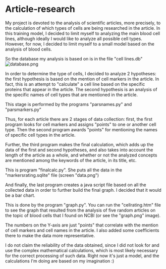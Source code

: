 # Article-research
My project is devoted to the analysis of scientific articles, more precisely, to the calculation of which types of cells are being researched in the article. 
In this training model, I decided to limit myself to analyzing the main blood cell lines, although ideally I would like to analyze all possible cell types. However, for now, I decided to limit myself to a small model based on the analysis of blood cells.

So the database my analysis is based on is in the file "cell lines.db"
![database.png](https://github.com/[AlenaSt97]/[Article-research]/blob/[main]/database.png?raw=true)

In order to determine the type of cells, I decided to analyze 2 hypotheses: the first hypothesis is based on the mention of cell markers in the article. In fact, this is an attempt to "calculate" a cell line based on the specific proteins that appear in the article. The second hypothesis is an analysis of the specific names of cell types that are mentioned in the article.

This stage is performed by the programs "parsnames.py" and "parsmarkers.py"

Thus, for each article there are 2 stages of data collection: first, the first program looks for cell markers and assigns "points" to one or another cell type. Then the second program awards "points" for mentioning the names of specific cell types in the article.

Further, the third program makes the final calculation, which adds up the data of the first and second hypotheses, and also takes into account the length of the article as a whole, and whether or not the analyzed concepts are mentioned among the keywords of the article, in its title, etc.

This is program "finalcalc.py". She puts all the data in the "markersrating.sqlite" file (screen "data.png")

And finally, the last program creates a java script file based on all the collected data in order to further build the final graph. I decided that it would be a bar chart.

This is done by the program "graph.py". You can run the "cellrating.htm" file to see the graph that resulted from the analysis of five random articles on the topic of blood cells that I found on NCBI (or see the "graph.png" image).

The numbers on the Y-axis are just "points" that correlate with the mention of cell markers and cell names in the article. I also added some coefficients there to make the data more representative.

I do not claim the reliability of the data obtained, since I did not look for and use the complex mathematical calculations, which is most likely necessary for the correct processing of such data. Right now it's just a model, and the calculations I'm doing are based on my imagination :)
